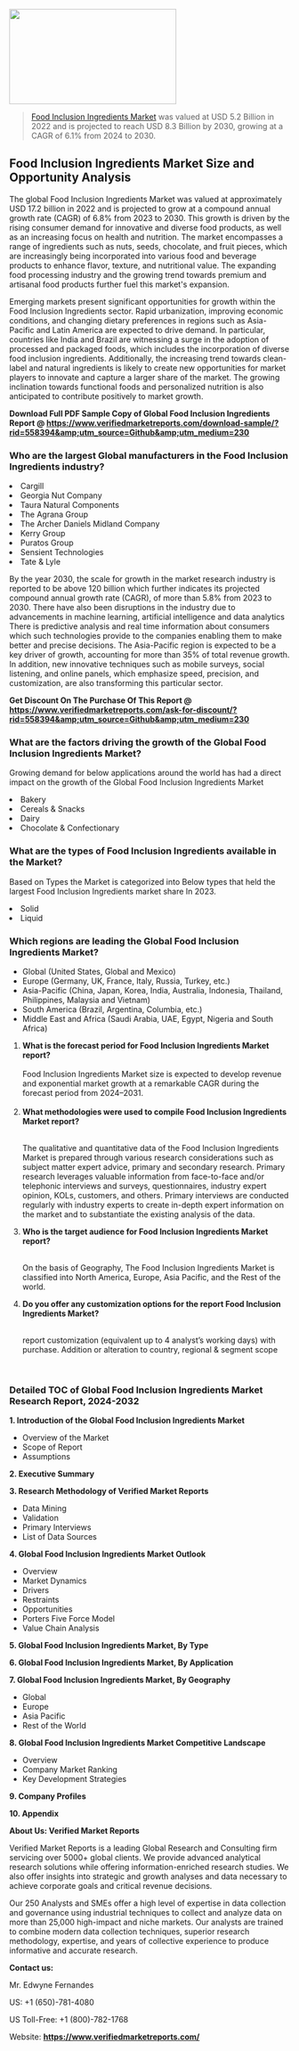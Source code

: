 <img src="https://ffe5etoiles.com/wp-content/uploads/2024/12/MST1-300x171.png" alt="" width="300" height="171" class="alignnone size-medium wp-image-20088" /><blockquote><p><p><a href="https://www.verifiedmarketreports.com/download-sample/?rid=558394&utm_source=Github&utm_medium=230" target="_blank">Food Inclusion Ingredients Market</a> was valued at USD 5.2 Billion in 2022 and is projected to reach USD 8.3 Billion by 2030, growing at a CAGR of 6.1% from 2024 to 2030.</p></blockquote><p><h2>Food Inclusion Ingredients Market Size and Opportunity Analysis</h2><p>The global Food Inclusion Ingredients Market was valued at approximately USD 17.2 billion in 2022 and is projected to grow at a compound annual growth rate (CAGR) of 6.8% from 2023 to 2030. This growth is driven by the rising consumer demand for innovative and diverse food products, as well as an increasing focus on health and nutrition. The market encompasses a range of ingredients such as nuts, seeds, chocolate, and fruit pieces, which are increasingly being incorporated into various food and beverage products to enhance flavor, texture, and nutritional value. The expanding food processing industry and the growing trend towards premium and artisanal food products further fuel this market's expansion.</p><p>Emerging markets present significant opportunities for growth within the Food Inclusion Ingredients sector. Rapid urbanization, improving economic conditions, and changing dietary preferences in regions such as Asia-Pacific and Latin America are expected to drive demand. In particular, countries like India and Brazil are witnessing a surge in the adoption of processed and packaged foods, which includes the incorporation of diverse food inclusion ingredients. Additionally, the increasing trend towards clean-label and natural ingredients is likely to create new opportunities for market players to innovate and capture a larger share of the market. The growing inclination towards functional foods and personalized nutrition is also anticipated to contribute positively to market growth.</p></p><p class=""><strong>Download Full PDF Sample Copy of Global Food Inclusion Ingredients Report @ <a href="https://www.verifiedmarketreports.com/download-sample/?rid=558394&amp;utm_source=Github&amp;utm_medium=230" target="_blank">https://www.verifiedmarketreports.com/download-sample/?rid=558394&amp;utm_source=Github&amp;utm_medium=230</a></strong></p><h3 id="" class="">Who are the largest Global manufacturers in the Food Inclusion Ingredients industry?</h3><p><li>Cargill</li><li> Georgia Nut Company</li><li> Taura Natural Components</li><li> The Agrana Group</li><li> The Archer Daniels Midland Company</li><li> Kerry Group</li><li> Puratos Group</li><li> Sensient Technologies</li><li> Tate & Lyle</li></p><div class=""><div class="" dir="" data-message-author-role="" data-message-id="" data-message-model-slug=""><div class=""><div class=""><div class=""><div class="" dir="" data-message-author-role="" data-message-id="" data-message-model-slug=""><div class=""><div class=""><p>By the year 2030, the scale for growth in the market research industry is reported to be above 120 billion which further indicates its projected compound annual growth rate (CAGR), of more than 5.8% from 2023 to 2030. There have also been disruptions in the industry due to advancements in machine learning, artificial intelligence and data analytics There is predictive analysis and real time information about consumers which such technologies provide to the companies enabling them to make better and precise decisions. The Asia-Pacific region is expected to be a key driver of growth, accounting for more than 35% of total revenue growth. In addition, new innovative techniques such as mobile surveys, social listening, and online panels, which emphasize speed, precision, and customization, are also transforming this particular sector.</p><p><strong>Get Discount On The Purchase Of This Report @&nbsp; <a href="https://www.verifiedmarketreports.com/ask-for-discount/?rid=558394&amp;utm_source=Github&amp;utm_medium=230" target="_blank">https://www.verifiedmarketreports.com/ask-for-discount/?rid=558394&amp;utm_source=Github&amp;utm_medium=230</a></strong></p></div></div></div></div></div></div></div></div><h3 id="" class="">What are the factors driving the growth of the Global Food Inclusion Ingredients Market?</h3><p id="" class="">Growing demand for below applications around the world has had a direct impact on the growth of the Global Food Inclusion Ingredients Market</p><p id="" class=""><li>Bakery</li><li> Cereals & Snacks</li><li> Dairy</li><li> Chocolate & Confectionary</li></p><h3 id="" class="">What are the types of Food Inclusion Ingredients available in the Market?</h3><p id="" class="">Based on Types the Market is categorized into Below types that held the largest Food Inclusion Ingredients market share In 2023.</p><p id="" class=""><li>Solid</li><li> Liquid</li></p><h3 id="" class="">Which regions are leading the Global Food Inclusion Ingredients Market?</h3><ul><li>Global (United States, Global and Mexico)</li><li>Europe (Germany, UK, France, Italy, Russia, Turkey, etc.)</li><li>Asia-Pacific (China, Japan, Korea, India, Australia, Indonesia, Thailand, Philippines, Malaysia and Vietnam)</li><li>South America (Brazil, Argentina, Columbia, etc.)</li><li>Middle East and Africa (Saudi Arabia, UAE, Egypt, Nigeria and South Africa)</li></ul><p><ol><li><strong>What is the forecast period for Food Inclusion Ingredients Market report?<br /></strong><br /><span data-sheets-root="1" data-sheets-value="{&quot;1&quot;:2,&quot;2&quot;:&quot;XXXX size is expected to develop revenue and exponential market growth at a remarkable CAGR during the forecast period from 2024&ndash;2030.&quot;}" data-sheets-userformat="{&quot;2&quot;:12674,&quot;4&quot;:{&quot;1&quot;:2,&quot;2&quot;:16776960},&quot;10&quot;:2,&quot;11&quot;:0,&quot;15&quot;:&quot;Arial&quot;,&quot;16&quot;:12}">Food Inclusion Ingredients Market size is expected to develop revenue and exponential market growth at a remarkable CAGR during the forecast period from 2024&ndash;2031.</span><br /><br /></li><li><strong>What methodologies were used to compile Food Inclusion Ingredients Market report?<br /><br /></strong><p>The qualitative and quantitative data of the&nbsp;Food Inclusion Ingredients Market is prepared through various research considerations such as subject matter expert advice, primary and secondary research. Primary research leverages valuable information from face-to-face and/or telephonic interviews and surveys, questionnaires, industry expert opinion, KOLs, customers, and others. Primary interviews are conducted regularly with industry experts to create in-depth expert information on the market and to substantiate the existing analysis of the data.&nbsp;</p></li><li><strong>Who is the target audience for Food Inclusion Ingredients Market report?<br /><br /></strong><p>On the basis of Geography, The&nbsp;Food Inclusion Ingredients Market is classified into North America, Europe, Asia Pacific, and the Rest of the world.</p></li><li><strong>Do you offer any customization options for the report Food Inclusion Ingredients Market?<br /><br /></strong><p>report customization (equivalent up to 4 analyst&rsquo;s working days) with purchase. Addition or alteration to country, regional &amp; segment scope</p><p>&nbsp;</p></li></ol></p><h3 id="" class="">Detailed TOC of Global Food Inclusion Ingredients Market Research Report, 2024-2032</h3><p id="" class=""><strong>1. Introduction of the Global Food Inclusion Ingredients Market</strong></p><ul><li>Overview of the Market</li><li>Scope of Report</li><li>Assumptions</li></ul><p id="" class=""><strong>2. Executive Summary</strong></p><p id="" class=""><strong>3. Research Methodology of&nbsp;Verified Market Reports</strong></p><ul><li>Data Mining</li><li>Validation</li><li>Primary Interviews</li><li>List of Data Sources</li></ul><p id="" class=""><strong>4. Global Food Inclusion Ingredients Market Outlook</strong></p><ul><li>Overview</li><li>Market Dynamics</li><li>Drivers</li><li>Restraints</li><li>Opportunities</li><li>Porters Five Force Model</li><li>Value Chain Analysis</li></ul><p id="" class=""><strong>5. Global Food Inclusion Ingredients Market, By&nbsp;Type</strong></p><p id="" class=""><strong>6. Global Food Inclusion Ingredients Market, By Application</strong></p><p id="" class=""><strong>7. Global Food Inclusion Ingredients Market, By Geography</strong></p><ul><li>Global</li><li>Europe</li><li>Asia Pacific</li><li>Rest of the World</li></ul><p id="" class=""><strong>8. Global Food Inclusion Ingredients Market Competitive Landscape</strong></p><ul><li>Overview</li><li>Company Market Ranking</li><li>Key Development Strategies</li></ul><p id="" class=""><strong>9. Company Profiles</strong></p><p id="" class=""><strong>10. Appendix</strong></p><p id="" class=""><strong>About Us: Verified Market Reports</strong></p><p id="" class="">Verified Market Reports is a leading Global Research and Consulting firm servicing over 5000+ global clients. We provide advanced analytical research solutions while offering information-enriched research studies. We also offer insights into strategic and growth analyses and data necessary to achieve corporate goals and critical revenue decisions.</p><p id="" class="">Our 250 Analysts and SMEs offer a high level of expertise in data collection and governance using industrial techniques to collect and analyze data on more than 25,000 high-impact and niche markets. Our analysts are trained to combine modern data collection techniques, superior research methodology, expertise, and years of collective experience to produce informative and accurate research.</p><p id="" class=""><strong>Contact us:</strong></p><p id="" class="">Mr. Edwyne Fernandes</p><p id="" class="">US: +1 (650)-781-4080</p><p id="" class="">US Toll-Free: +1 (800)-782-1768</p><p id="" class="">Website: <a target="" data-test-app-aware-link=""><strong>https://www.verifiedmarketreports.com/</strong></a></p>
